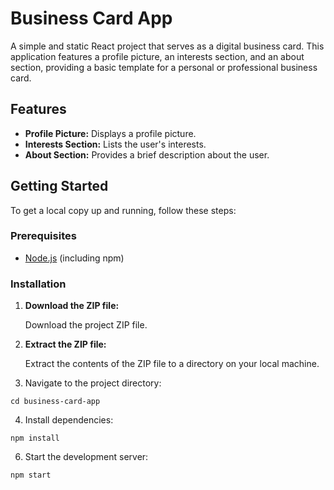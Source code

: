 # Business Card App

A simple and static React project that serves as a digital business card. This application features a profile picture, an interests section, and an about section, providing a basic template for a personal or professional business card.

## Features

- **Profile Picture:** Displays a profile picture.
- **Interests Section:** Lists the user's interests.
- **About Section:** Provides a brief description about the user.

## Getting Started

To get a local copy up and running, follow these steps:

### Prerequisites

- [Node.js](https://nodejs.org/) (including npm)

### Installation

1. **Download the ZIP file:**

   Download the project ZIP file.

2. **Extract the ZIP file:**

   Extract the contents of the ZIP file to a directory on your local machine.

3. Navigate to the project directory:
```
cd business-card-app
```

4. Install dependencies:
```
npm install
```
6. Start the development server:
  ```
npm start
```
